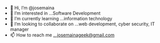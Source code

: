 - 👋 Hi, I’m @josemaina
- 👀 I’m interested in ...Software Development
- 🌱 I’m currently learning ...information technology
- 💞️ I’m looking to collaborate on ...web development, cyber security, IT manager
- 📫 How to reach me ...josemainageek@gmail.com

<!---
josemaina/josemaina is a ✨ special ✨ repository because its `README.md` (this file) appears on your GitHub profile.
You can click the Preview link to take a look at your changes.
--->
